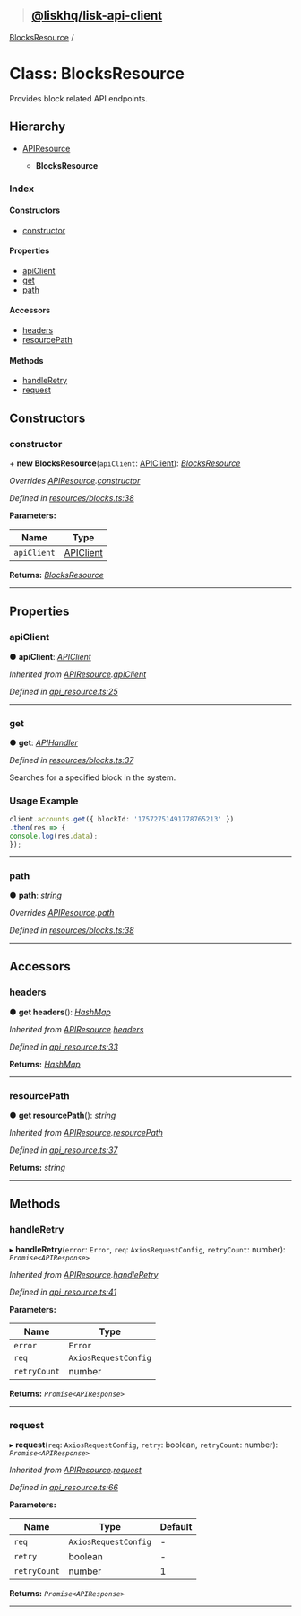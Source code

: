 > ## [@liskhq/lisk-api-client](../README.md)

[BlocksResource](blocksresource.md) /

# Class: BlocksResource

Provides block related API endpoints.

## Hierarchy

* [APIResource](apiresource.md)

  * **BlocksResource**

### Index

#### Constructors

* [constructor](blocksresource.md#constructor)

#### Properties

* [apiClient](blocksresource.md#apiclient)
* [get](blocksresource.md#get)
* [path](blocksresource.md#path)

#### Accessors

* [headers](blocksresource.md#headers)
* [resourcePath](blocksresource.md#resourcepath)

#### Methods

* [handleRetry](blocksresource.md#handleretry)
* [request](blocksresource.md#request)

## Constructors

###  constructor

\+ **new BlocksResource**(`apiClient`: [APIClient](apiclient.md)): *[BlocksResource](blocksresource.md)*

*Overrides [APIResource](apiresource.md).[constructor](apiresource.md#constructor)*

*Defined in [resources/blocks.ts:38](url)*

**Parameters:**

Name | Type |
------ | ------ |
`apiClient` | [APIClient](apiclient.md) |

**Returns:** *[BlocksResource](blocksresource.md)*

___

## Properties

###  apiClient

● **apiClient**: *[APIClient](apiclient.md)*

*Inherited from [APIResource](apiresource.md).[apiClient](apiresource.md#apiclient)*

*Defined in [api_resource.ts:25](url)*

___

###  get

● **get**: *[APIHandler](../README.md#apihandler)*

*Defined in [resources/blocks.ts:37](url)*

Searches for a specified block in the system.

### Usage Example

```ts
client.accounts.get({ blockId: '17572751491778765213' })
.then(res => {
console.log(res.data);
});
```

___

###  path

● **path**: *string*

*Overrides [APIResource](apiresource.md).[path](apiresource.md#path)*

*Defined in [resources/blocks.ts:38](url)*

___

## Accessors

###  headers

● **get headers**(): *[HashMap](../interfaces/hashmap.md)*

*Inherited from [APIResource](apiresource.md).[headers](apiresource.md#headers)*

*Defined in [api_resource.ts:33](url)*

**Returns:** *[HashMap](../interfaces/hashmap.md)*

___

###  resourcePath

● **get resourcePath**(): *string*

*Inherited from [APIResource](apiresource.md).[resourcePath](apiresource.md#resourcepath)*

*Defined in [api_resource.ts:37](url)*

**Returns:** *string*

___

## Methods

###  handleRetry

▸ **handleRetry**(`error`: `Error`, `req`: `AxiosRequestConfig`, `retryCount`: number): *`Promise<APIResponse>`*

*Inherited from [APIResource](apiresource.md).[handleRetry](apiresource.md#handleretry)*

*Defined in [api_resource.ts:41](url)*

**Parameters:**

Name | Type |
------ | ------ |
`error` | `Error` |
`req` | `AxiosRequestConfig` |
`retryCount` | number |

**Returns:** *`Promise<APIResponse>`*

___

###  request

▸ **request**(`req`: `AxiosRequestConfig`, `retry`: boolean, `retryCount`: number): *`Promise<APIResponse>`*

*Inherited from [APIResource](apiresource.md).[request](apiresource.md#request)*

*Defined in [api_resource.ts:66](url)*

**Parameters:**

Name | Type | Default |
------ | ------ | ------ |
`req` | `AxiosRequestConfig` | - |
`retry` | boolean | - |
`retryCount` | number | 1 |

**Returns:** *`Promise<APIResponse>`*

___